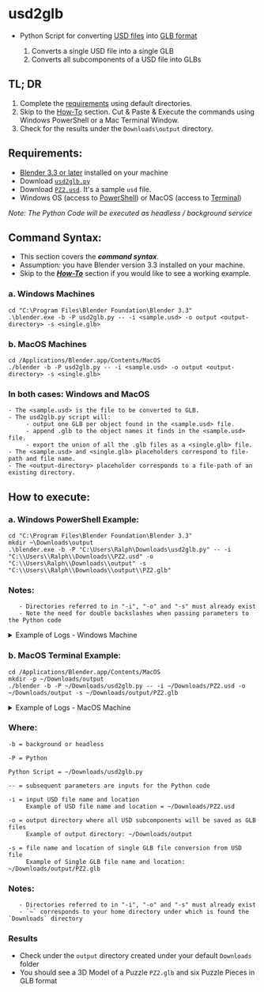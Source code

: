 # usd2glb
- Python Script for converting [USD files](https://graphics.pixar.com/usd/release/usdfaq.html) into [GLB format](https://en.wikipedia.org/wiki/GlTF)

   1. Converts a single USD file into a single GLB
   2. Converts all subcomponents of a USD file into GLBs

## TL; DR

   1. Complete the [requirements](#requirements) using default directories.  
   2. Skip to the [How-To](#how-to) section. Cut & Paste & Execute the commands using Windows PowerShell or a Mac Terminal Window.  
   3. Check for the results under the `Downloads\output` directory.  

## Requirements: <a name="requirements"></a>
   - [Blender 3.3 or later](https://www.blender.org/download/) installed on your machine
   - Download [`usd2glb.py`](https://drive.google.com/file/d/1KN-noZbOH_hVfCcQgaQo7IAW4CgXGKbs/view?usp=sharing)
   - Download [`PZ2.usd`](https://drive.google.com/file/d/1fJyewo1JMThtBwSZkCKmwBoyg-MuD1mp/view?usp=sharing). It's a sample `usd` file.
   - Windows OS (access to [PowerShell](https://learn.microsoft.com/en-us/powershell/scripting/learn/ps101/01-getting-started?view=powershell-7.2#where-do-i-find-powershell)) or MacOS (access to [Terminal](https://support.apple.com/guide/terminal/open-or-quit-terminal-apd5265185d-f365-44cb-8b09-71a064a42125/mac))
   
_Note: The Python Code will be executed as headless / background service_

## Command Syntax:

- This section covers the _**command syntax**_.  
- Assumption: you have Blender version 3.3 installed on your machine.  
- Skip to the [_**How-To**_](#how-to) section if you would like to see a working example.  

### a. Windows Machines

```
cd "C:\Program Files\Blender Foundation\Blender 3.3"
.\blender.exe -b -P usd2glb.py -- -i <sample.usd> -o output <output-directory> -s <single.glb>
```

### b. MacOS Machines

```
cd /Applications/Blender.app/Contents/MacOS
./blender -b -P usd2glb.py -- -i <sample.usd> -o output <output-directory> -s <single.glb>
```

### In both cases: Windows and MacOS
```
- The <sample.usd> is the file to be converted to GLB. 
- The usd2glb.py script will:
     - output one GLB per object found in the <sample.usd> file. 
     - append .glb to the object names it finds in the <sample.usd> file. 
     - export the union of all the .glb files as a <single.glb> file.
- The <sample.usd> and <single.glb> placeholders correspond to file-path and file name.
- The <output-directory> placeholder corresponds to a file-path of an existing directory.
```

## How to execute: <a name="how-to"></a>

### a. Windows PowerShell Example:

```
cd "C:\Program Files\Blender Foundation\Blender 3.3"
mkdir ~\Downloads\output
.\blender.exe -b -P "C:\Users\Ralph\Downloads\usd2glb.py" -- -i "C:\\Users\\Ralph\\Downloads\\PZ2.usd" -o "C:\\Users\Ralph\\Downloads\\output" -s "C:\\Users\\Ralph\\Downloads\\output\\PZ2.glb"
```

### Notes:
       - Directories referred to in "-i", "-o" and "-s" must already exist
       - Note the need for double backslashes when passing parameters to the Python code

<details>
<summary>
    Example of Logs - Windows Machine
</summary>
  
```
Blender 3.3.1 (hash b292cfe5a936 built 2022-10-05 00:49:25)
Read prefs: C:\Users\Ralph\AppData\Roaming\Blender Foundation\Blender\3.3\config\userpref.blend
USD import of 'C:\Users\Ralph\Downloads\PZ2.usd' took 13.0 ms
18:24:18 | INFO: Draco mesh compression is available, use library at C:\Program Files\Blender Foundation\Blender 3.3\3.3\python\lib\site-packages\extern_draco.dll
18:24:19 | INFO: Starting glTF 2.0 export
18:24:19 | INFO: Extracting primitive: OBJ_from_SE_PZ2
18:24:19 | INFO: Primitives created: 1
18:24:19 | INFO: Extracting primitive: OBJ_from_SE_PZ2_001
18:24:19 | INFO: Primitives created: 1
18:24:19 | INFO: Extracting primitive: OBJ_from_SE_PZ2_002
18:24:19 | INFO: Primitives created: 1
18:24:19 | INFO: Extracting primitive: OBJ_from_SE_PZ2_003
18:24:19 | INFO: Primitives created: 1
18:24:19 | INFO: Extracting primitive: OBJ_from_SE_PZ2_004
18:24:19 | INFO: Primitives created: 1
18:24:19 | INFO: Extracting primitive: OBJ_from_SE_PZ2_005
18:24:19 | INFO: Primitives created: 1
18:24:19 | INFO: Finished glTF 2.0 export in 0.015670299530029297 s

18:24:19 | INFO: Draco mesh compression is available, use library at C:\Program Files\Blender Foundation\Blender 3.3\3.3\python\lib\site-packages\extern_draco.dll
18:24:19 | INFO: Starting glTF 2.0 export
18:24:19 | INFO: Extracting primitive: OBJ_from_SE_PZ2
18:24:19 | INFO: Primitives created: 1
18:24:19 | INFO: Finished glTF 2.0 export in 0.0 s

18:24:19 | INFO: Draco mesh compression is available, use library at C:\Program Files\Blender Foundation\Blender 3.3\3.3\python\lib\site-packages\extern_draco.dll
18:24:19 | INFO: Starting glTF 2.0 export
18:24:19 | INFO: Extracting primitive: OBJ_from_SE_PZ2_001
18:24:19 | INFO: Primitives created: 1
18:24:19 | INFO: Finished glTF 2.0 export in 0.0 s

18:24:19 | INFO: Draco mesh compression is available, use library at C:\Program Files\Blender Foundation\Blender 3.3\3.3\python\lib\site-packages\extern_draco.dll
18:24:19 | INFO: Starting glTF 2.0 export
18:24:19 | INFO: Extracting primitive: OBJ_from_SE_PZ2_002
18:24:19 | INFO: Primitives created: 1
18:24:19 | INFO: Finished glTF 2.0 export in 0.01564788818359375 s

18:24:19 | INFO: Draco mesh compression is available, use library at C:\Program Files\Blender Foundation\Blender 3.3\3.3\python\lib\site-packages\extern_draco.dll
18:24:19 | INFO: Starting glTF 2.0 export
18:24:19 | INFO: Extracting primitive: OBJ_from_SE_PZ2_003
18:24:19 | INFO: Primitives created: 1
18:24:19 | INFO: Finished glTF 2.0 export in 0.0 s

18:24:19 | INFO: Draco mesh compression is available, use library at C:\Program Files\Blender Foundation\Blender 3.3\3.3\python\lib\site-packages\extern_draco.dll
18:24:19 | INFO: Starting glTF 2.0 export
18:24:19 | INFO: Extracting primitive: OBJ_from_SE_PZ2_004
18:24:19 | INFO: Primitives created: 1
18:24:19 | INFO: Finished glTF 2.0 export in 0.0 s

18:24:19 | INFO: Draco mesh compression is available, use library at C:\Program Files\Blender Foundation\Blender 3.3\3.3\python\lib\site-packages\extern_draco.dll
18:24:19 | INFO: Starting glTF 2.0 export
18:24:19 | INFO: Extracting primitive: OBJ_from_SE_PZ2_005
18:24:19 | INFO: Primitives created: 1
18:24:19 | INFO: Finished glTF 2.0 export in 0.0 s


Blender quit
```

</details>


### b. MacOS Terminal Example:

```
cd /Applications/Blender.app/Contents/MacOS
mkdir -p ~/Downloads/output
./blender -b -P ~/Downloads/usd2glb.py -- -i ~/Downloads/PZ2.usd -o ~/Downloads/output -s ~/Downloads/output/PZ2.glb
```

<details>
<summary>
    Example of Logs - MacOS Machine
</summary>
  
```
Blender 3.3.1 (hash b292cfe5a936 built 2022-10-04 23:43:02)
USD import of '/Users/rmeira/Downloads/PZ2.usd' took 68.2 ms
18:37:45 | INFO: Draco mesh compression is available, use library at /Applications/Blender.app/Contents/Resources/3.3/python/lib/python3.10/site-packages/libextern_draco.dylib
18:37:46 | INFO: Starting glTF 2.0 export
18:37:46 | INFO: Extracting primitive: OBJ_from_SE_PZ2
18:37:46 | INFO: Primitives created: 1
18:37:46 | INFO: Extracting primitive: OBJ_from_SE_PZ2_001
18:37:46 | INFO: Primitives created: 1
18:37:46 | INFO: Extracting primitive: OBJ_from_SE_PZ2_002
18:37:46 | INFO: Primitives created: 1
18:37:46 | INFO: Extracting primitive: OBJ_from_SE_PZ2_003
18:37:46 | INFO: Primitives created: 1
18:37:46 | INFO: Extracting primitive: OBJ_from_SE_PZ2_004
18:37:46 | INFO: Primitives created: 1
18:37:46 | INFO: Extracting primitive: OBJ_from_SE_PZ2_005
18:37:46 | INFO: Primitives created: 1
18:37:46 | INFO: Finished glTF 2.0 export in 0.019634008407592773 s
18:37:46 | INFO: Draco mesh compression is available, use library at /Applications/Blender.app/Contents/Resources/3.3/python/lib/python3.10/site-packages/libextern_draco.dylib
18:37:46 | INFO: Starting glTF 2.0 export
18:37:46 | INFO: Extracting primitive: OBJ_from_SE_PZ2
18:37:46 | INFO: Primitives created: 1
18:37:46 | INFO: Finished glTF 2.0 export in 0.003885984420776367 s
18:37:46 | INFO: Draco mesh compression is available, use library at /Applications/Blender.app/Contents/Resources/3.3/python/lib/python3.10/site-packages/libextern_draco.dylib
18:37:46 | INFO: Starting glTF 2.0 export
18:37:46 | INFO: Extracting primitive: OBJ_from_SE_PZ2_001
18:37:46 | INFO: Primitives created: 1
18:37:46 | INFO: Finished glTF 2.0 export in 0.003175020217895508 s
18:37:46 | INFO: Draco mesh compression is available, use library at /Applications/Blender.app/Contents/Resources/3.3/python/lib/python3.10/site-packages/libextern_draco.dylib
18:37:46 | INFO: Starting glTF 2.0 export
18:37:46 | INFO: Extracting primitive: OBJ_from_SE_PZ2_002
18:37:46 | INFO: Primitives created: 1
18:37:46 | INFO: Finished glTF 2.0 export in 0.004430055618286133 s
18:37:46 | INFO: Draco mesh compression is available, use library at /Applications/Blender.app/Contents/Resources/3.3/python/lib/python3.10/site-packages/libextern_draco.dylib
18:37:46 | INFO: Starting glTF 2.0 export
18:37:46 | INFO: Extracting primitive: OBJ_from_SE_PZ2_003
18:37:46 | INFO: Primitives created: 1
18:37:46 | INFO: Finished glTF 2.0 export in 0.0035169124603271484 s
18:37:46 | INFO: Draco mesh compression is available, use library at /Applications/Blender.app/Contents/Resources/3.3/python/lib/python3.10/site-packages/libextern_draco.dylib
18:37:46 | INFO: Starting glTF 2.0 export
18:37:46 | INFO: Extracting primitive: OBJ_from_SE_PZ2_004
18:37:46 | INFO: Primitives created: 1
18:37:46 | INFO: Finished glTF 2.0 export in 0.00404810905456543 s
18:37:46 | INFO: Draco mesh compression is available, use library at /Applications/Blender.app/Contents/Resources/3.3/python/lib/python3.10/site-packages/libextern_draco.dylib
18:37:46 | INFO: Starting glTF 2.0 export
18:37:46 | INFO: Extracting primitive: OBJ_from_SE_PZ2_005
18:37:46 | INFO: Primitives created: 1
18:37:46 | INFO: Finished glTF 2.0 export in 0.0036890506744384766 s
Blender quit
```

</details>

### Where:
```
-b = background or headless

-P = Python

Python Script = ~/Downloads/usd2glb.py 

-- = subsequent parameters are inputs for the Python code

-i = input USD file name and location
     Example of USD file name and location = ~/Downloads/PZ2.usd

-o = output directory where all USD subcomponents will be saved as GLB files
     Example of output directory: ~/Downloads/output

-s = file name and location of single GLB file conversion from USD file
     Example of Single GLB file name and location: ~/Downloads/output/PZ2.glb
```

### Notes:
       - Directories referred to in "-i", "-o" and "-s" must already exist
       - `~` corresponds to your home directory under which is found the `Downloads` directory
       
### Results

- Check under the `output` directory created under your default `Downloads` folder
- You should see a 3D Model of a Puzzle `PZ2.glb` and six Puzzle Pieces in GLB format
